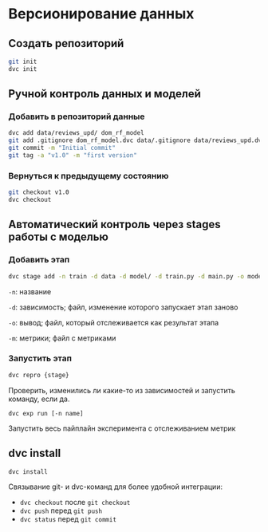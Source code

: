 # Версионирование данных

## Создать репозиторий
```bash
git init
dvc init
```

## Ручной контроль данных и моделей

### Добавить в репозиторий данные
```bash
dvc add data/reviews_upd/ dom_rf_model
git add .gitignore dom_rf_model.dvc data/.gitignore data/reviews_upd.dvc
git commit -m "Initial commit"
git tag -a "v1.0" -m "first version"
```

### Вернуться к предыдущему состоянию
```bash
git checkout v1.0
dvc checkout
```

## Автоматический контроль через stages работы с моделью

### Добавить этап

```bash
dvc stage add -n train -d data -d model/ -d train.py -d main.py -o model/config.json -o model/pytorch_model.bin -m metrics.json python train.py
```
`-n`: название

`-d`: зависимость; файл, изменение которого запускает этап заново

`-o`: вывод; файл, который отслеживается как результат этапа

`-m`: метрики; файл с метриками

### Запустить этап

```bash
dvc repro {stage}
```
Проверить, изменились ли какие-то из зависимостей и запустить команду, если да.

```
dvc exp run [-n name]
```
Запустить весь пайплайн эксперимента с отслеживанием метрик

## dvc install

```
dvc install
```
Связывание git- и dvc-команд для более удобной интеграции:
* `dvc checkout`  после  `git checkout`
* `dvc push`  перед  `git push`
* `dvc status`  перед  `git commit`
